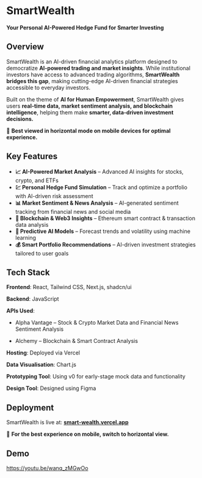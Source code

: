 # SmartWealth 
**Your Personal AI-Powered Hedge Fund for Smarter Investing**  

## Overview  
SmartWealth is an AI-driven financial analytics platform designed to democratize **AI-powered trading and market insights**. While institutional investors have access to advanced trading algorithms, **SmartWealth bridges this gap**, making cutting-edge AI-driven financial strategies accessible to everyday investors.  

Built on the theme of **AI for Human Empowerment**, SmartWealth gives users **real-time data, market sentiment analysis, and blockchain intelligence**, helping them make **smarter, data-driven investment decisions.**  

📢 **Best viewed in horizontal mode on mobile devices for optimal experience.**  

## Key Features  
- **📈 AI-Powered Market Analysis** – Advanced AI insights for stocks, crypto, and ETFs  
- **💹 Personal Hedge Fund Simulation** – Track and optimize a portfolio with AI-driven risk assessment  
- **📊 Market Sentiment & News Analysis** – AI-generated sentiment tracking from financial news and social media  
- **🔗 Blockchain & Web3 Insights** – Ethereum smart contract & transaction data analysis  
- **🧠 Predictive AI Models** – Forecast trends and volatility using machine learning  
- **💰 Smart Portfolio Recommendations** – AI-driven investment strategies tailored to user goals  


## Tech Stack  
**Frontend**: React, Tailwind CSS, Next.js, shadcn/ui

**Backend**: JavaScript

**APIs Used**:

- Alpha Vantage – Stock & Crypto Market Data and Financial News Sentiment Analysis

- Alchemy – Blockchain & Smart Contract Analysis

**Hosting**: Deployed via Vercel

**Data Visualisation**: Chart.js

**Prototyping Tool**: Using v0 for early-stage mock data and functionality

**Design Tool**: Designed using Figma


## Deployment  
SmartWealth is live at: **[smart-wealth.vercel.app](https://smart-wealth.vercel.app/)**  

📢 **For the best experience on mobile, switch to horizontal view.**  

## Demo  

https://youtu.be/wanq_zMGwOo  
